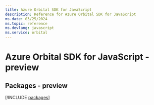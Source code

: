 ```yaml
---
title: Azure Orbital SDK for JavaScript
description: Reference for Azure Orbital SDK for JavaScript
ms.date: 03/25/2024
ms.topic: reference
ms.devlang: javascript
ms.service: orbital
---
```

# Azure Orbital SDK for JavaScript - preview
## Packages - preview
[!INCLUDE [packages](orbital-index.md)]